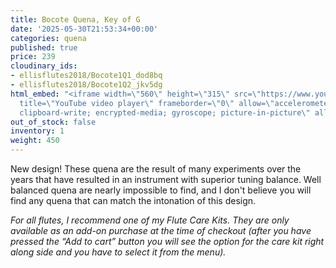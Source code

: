 ```yaml
---
title: Bocote Quena, Key of G
date: '2025-05-30T21:53:34+00:00'
categories: quena
published: true
price: 239
cloudinary_ids:
- ellisflutes2018/Bocote1Q1_dod8bq
- ellisflutes2018/Bocote1Q2_jkv5dg
html_embed: "<iframe width=\"560\" height=\"315\" src=\"https://www.youtube.com/embed/o4mcMUva8os\"
  title=\"YouTube video player\" frameborder=\"0\" allow=\"accelerometer; autoplay;
  clipboard-write; encrypted-media; gyroscope; picture-in-picture\" allowfullscreen></iframe>\r\n"
out_of_stock: false
inventory: 1
weight: 450
---
```


New design! These quena are the result of many experiments over the years that have resulted in an instrument with superior tuning balance.   Well balanced quena are nearly impossible to find, and I don't believe you will find any quena that can match the intonation of this design.

*For all flutes, I recommend one of my Flute Care Kits. They are only available as an add-on purchase at the time of checkout (after you have pressed the “Add to cart” button you will see the option for the care kit right along side and you have to select it from the menu).*
